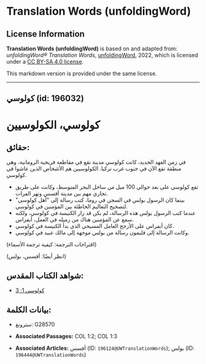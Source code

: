 # Translation Words (unfoldingWord)

## License Information

**Translation Words (unfoldingWord)** is based on and adapted from: _unfoldingWord® Translation Words_, [unfoldingWord](https://unfoldingword.org/utw), 2022, which is licensed under a [CC BY-SA 4.0 license](https://creativecommons.org/licenses/by-sa/4.0/legalcode.en).

This markdown version is provided under the same license.



--------------------------------

## كولوسي (id: 196032)

كولوسي، الكولوسيين
==================

حقائق:
------

في زمن العهد الجديد، كانت كولوسي مدينة تقع في مقاطعة فريجية الرومانية، وهي منطقة تقع الآن في جنوب غرب تركيا. الكولوسيين هم الأشخاص الذين عاشوا في كولوسي.

* تقع كولوسي على بعد حوالي 100 ميل من ساحل البحر المتوسط، وكانت على طريق تجاري مهم بين مدينة أفسس ونهر الفرات.
* بينما كان الرسول بولس في السجن في روما، كتب رسالة إلى "أهل كولوسي" لتصحيح التعاليم الخاطئة بين المؤمنين في كولوسي.
* عندما كتب الرسول بولس هذه الرسالة، لم يكن قد زار الكنيسة في كولوسي، ولكنه سمع عن المؤمنين هناك من زميله في العمل، أبفراس.
* كان أبفراس على الأرجح العامل المسيحي الذي بدأ الكنيسة في كولوسي.
* وكانت الرسالة إلى فليمون رسالة من بولس موجهة إلى مالك عبيد في كولوسي.

(اقتراحات الترجمة: كيفية ترجمة الأسماء)

(انظر أيضًا: أفسس، بولس)

شواهد الكتاب المقدس:
--------------------

* [كولوسي 1: 3](https://ref.ly/Col1:3)

بيانات الكلمة:
--------------

* سترونغ: G28570

* **Associated Passages:** COL 1:2; COL 1:3
* **Associated Articles:** أفسس (ID: `196124@UWTranslationWords`); بولس (ID: `196444@UWTranslationWords`)

